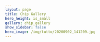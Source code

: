 ```yaml
---
layout: page
title: Chip Gallery
hero_height: is_small
gallery: chip_gallery
show_sidebar: false
hero_image: /img/tutto/20200902_141209.jpg
---
```

